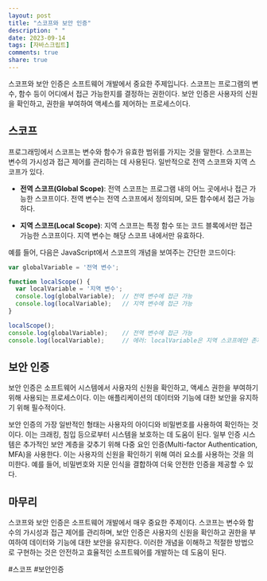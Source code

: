 ```yaml
---
layout: post
title: "스코프와 보안 인증"
description: " "
date: 2023-09-14
tags: [자바스크립트]
comments: true
share: true
---
```


스코프와 보안 인증은 소프트웨어 개발에서 중요한 주제입니다. 스코프는 프로그램의 변수, 함수 등이 어디에서 접근 가능한지를 결정하는 권한이다. 보안 인증은 사용자의 신원을 확인하고, 권한을 부여하여 액세스를 제어하는 프로세스이다.

## 스코프

프로그래밍에서 스코프는 변수와 함수가 유효한 범위를 가지는 것을 말한다. 스코프는 변수의 가시성과 접근 제어를 관리하는 데 사용된다. 일반적으로 전역 스코프와 지역 스코프가 있다.

- **전역 스코프(Global Scope)**: 전역 스코프는 프로그램 내의 어느 곳에서나 접근 가능한 스코프이다. 전역 변수는 전역 스코프에서 정의되며, 모든 함수에서 접근 가능하다.

- **지역 스코프(Local Scope)**: 지역 스코프는 특정 함수 또는 코드 블록에서만 접근 가능한 스코프이다. 지역 변수는 해당 스코프 내에서만 유효하다.

예를 들어, 다음은 JavaScript에서 스코프의 개념을 보여주는 간단한 코드이다:

```javascript
var globalVariable = '전역 변수';

function localScope() {
  var localVariable = '지역 변수';
  console.log(globalVariable);  // 전역 변수에 접근 가능
  console.log(localVariable);   // 지역 변수에 접근 가능
}

localScope();
console.log(globalVariable);    // 전역 변수에 접근 가능
console.log(localVariable);     // 에러: localVariable은 지역 스코프에만 존재
```

## 보안 인증

보안 인증은 소프트웨어 시스템에서 사용자의 신원을 확인하고, 액세스 권한을 부여하기 위해 사용되는 프로세스이다. 이는 애플리케이션의 데이터와 기능에 대한 보안을 유지하기 위해 필수적이다.

보안 인증의 가장 일반적인 형태는 사용자의 아이디와 비밀번호를 사용하여 확인하는 것이다. 이는 크래킹, 침입 등으로부터 시스템을 보호하는 데 도움이 된다. 일부 인증 시스템은 추가적인 보안 계층을 갖추기 위해 다중 요인 인증(Multi-factor Authentication, MFA)을 사용한다. 이는 사용자의 신원을 확인하기 위해 여러 요소를 사용하는 것을 의미한다. 예를 들어, 비밀번호와 지문 인식을 결합하여 더욱 안전한 인증을 제공할 수 있다.

## 마무리

스코프와 보안 인증은 소프트웨어 개발에서 매우 중요한 주제이다. 스코프는 변수와 함수의 가시성과 접근 제어를 관리하며, 보안 인증은 사용자의 신원을 확인하고 권한을 부여하여 데이터와 기능에 대한 보안을 유지한다. 이러한 개념을 이해하고 적절한 방법으로 구현하는 것은 안전하고 효율적인 소프트웨어를 개발하는 데 도움이 된다.

#스코프 #보안인증